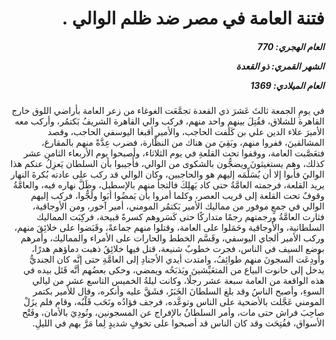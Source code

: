 <h1 dir="rtl">فتنة العامة في مصر ضد ظلم الوالي .</h1>

<h5 dir="rtl">العام الهجري:  770

الشهر القمري: ذو القعدة

العام الميلادي: 1369</h5>

<p dir="rtl">في يومِ الجمعة ثالثَ عَشرَ ذي القعدة تجمَّعَت الغوغاء من زعر العامة بأراضي اللوق خارج القاهرة للشلاق، فقُتِلَ بينهم واحد منهم، فركب والي القاهرة الشريفُ بَكتمُر، وأركب معه الأميرَ علاء الدين علي بن كَلَفت الحاجب، والأمير أقبغا اليوسفي الحاجب، وقصد المشالقينَ، ففروا منهم، وبَقِيَ من هناك من النظَّارة، فضرب عِدَّةً منهم بالمقارع، فتعَصَّبت العامة، ووقفوا تحت القلعةِ في يوم الثلاثاء، وأصبحوا يوم الأربعاء الثامن عشر كذلك، وهم يستغيثونَ ويضجُّون بالشكوى من الوالي، فأُجيبوا بأن السلطان يَعزِلُ عنكم هذا الواليَ فأبوا إلا أن يُسَلِّمَه إليهم هو والحاجبين، وكان الوالي قد ركب على عادته بُكرةَ النهار يريد القلعة، فرجمته العامَّةُ حتى كاد يَهلِكَ فالتجأ منهم بالإسطبل، وظَلَّ نهاره فيه، والعامَّةُ وقوفٌ تحت القلعة إلى قريب العصر، وكلما أمروا بأن يَمضُوا أبَوا ولَجُّوا، فركب إليهم الوالي في جمعٍ موفور من مماليك الأمير بَكتمُر المومني، أمير آخور، ومن الأوجاقية، فثارت العامَّةُ ورجمتهم رجمًا متداركًا حتى كَسَروهم كسرةً قبيحة، فركِبَت المماليك السلطانية، والأوجاقية وحَمَلوا على العامة، وقتلوا منهم جماعةً، وقَبَضوا على خلائِقَ منهم، وركب الأمير ألجاي اليوسفي، وقَسَّم الخطط والحارات على الأمراء والمماليك، وأمرهم بوضع السيف في الناس، فجرت خطوبٌ شنيعة، قتل فيها خلائِقُ ذهبت دماؤهم هدرًا، وأُودِعَت السجونَ منهم طوائِفُ، وامتدت أيدي الأجنادِ إلى العامَّةِ حتى إنَّه كان الجنديُّ يدخل إلى حانوت البياع من المتعَيِّشينَ ويَذبَحُه ويمضي، وحكى بعضُهم أنَّه قَتَل بيده في هذه الواقعة من العامة سبعة عشر رجلًا، وكانت ليلةُ الخميس التاسع عشر من ليالي السوءِ، وأصبح الناسُ وقد بلغ السلطانَ الخَبَرُ، فشَقَّ عليه وأنكره، وقال للأمير بكتمر المومني عَجَّلت بالأضحية على الناس وتوعَّده، فرجف فؤادُه ونَحَب قَلْبُه، وقام فلم يزَلْ صاحِبَ فراش حتى مات، وأمر السلطانُ بالإفراج عن المسجونين، ونُودِيَ بالأمان، وفَتْح الأسواق، ففُتِحَت وقد كان الناس قد أصبحوا على تخوفٍ شديدٍ لِما مَرَّ بهم في الليلِ.</p></br>
